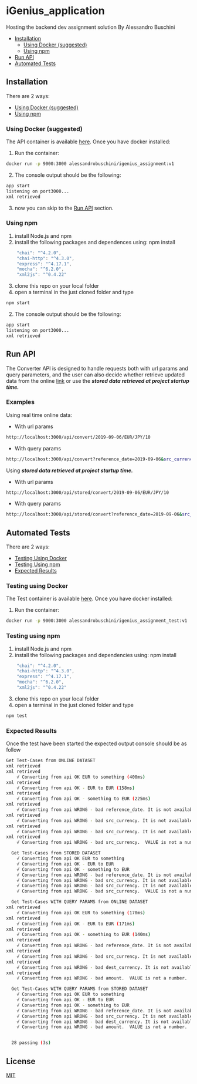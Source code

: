 # iGenius_application
Hosting the backend dev assignment solution By Alessandro Buschini

* [Installation](#Installation)
    * [Using Docker (suggested)](#Using-Docker-(suggested))
    * [Using npm](#Using-npm)
* [Run API](#Run-API)
* [Automated Tests](#Automated-Tests)


## Installation
There are 2 ways:
* [Using Docker (suggested)](#Using-Docker-(suggested))
* [Using npm](#Using-npm)

### Using Docker (suggested)
The API container is available [here](https://cloud.docker.com/u/alessandrobuschini/repository/docker/alessandrobuschini/igenius_assignment).
Once you have docker installed:
1. Run the container: 
```bash
docker run -p 9000:3000 alessandrobuschini/igenius_assignment:v1
```

2. The console output should be the following:
```bash
app start
listening on port3000...
xml retrieved
```

3. now you can skip to the [Run API](#Run-API) section.
    
### Using npm
1. install Node.js and npm
2. install the following packages and dependences using:  npm install
```javascript 
    "chai": "^4.2.0",
    "chai-http": "^4.3.0",
    "express": "^4.17.1",
    "mocha": "^6.2.0",
    "xml2js": "^0.4.22"
```
3. clone this repo on your local folder
4. open a terminal in the just cloned folder and type
```bash
npm start
```
2. The console output should be the following:
```bash
app start
listening on port3000...
xml retrieved
```



## Run API

The Converter API is designed to handle requests both with url params and query parameters, and the user can also decide whether retrieve updated data from the online [link](https://www.ecb.europa.eu/stats/eurofxref/eurofxref-hist-90d.xml) or use the <em><strong>stored data retrieved at project startup time.</strong></em>

### Examples 
Using real time online data:
* With url params
```bash
http://localhost:3000/api/convert/2019-09-06/EUR/JPY/10
```
* With query params
```bash
http://localhost:3000/api/convert?reference_date=2019-09-06&src_currency=EUR&dest_currency=JPY&amount=10
```
Using <em><strong>stored data retrieved at project startup time.</strong></em>
* With url params
```bash
http://localhost:3000/api/stored/convert/2019-09-06/EUR/JPY/10
```
* With query params
```bash
http://localhost:3000/api/stored/convert?reference_date=2019-09-06&src_currency=EUR&dest_currency=JPY&amount=10
```


## Automated Tests
There are 2 ways:
* [Testing Using Docker](#Testing-using-docker)
* [Testing Using npm](#Testing-using-npm)
* [Expected Results](#Expected-Results)

### Testing using Docker 
The Test container is available [here](https://cloud.docker.com/u/alessandrobuschini/repository/docker/alessandrobuschini/igenius_assignment_test).
Once you have docker installed:
1. Run the container: 
```bash
docker run -p 9000:3000 alessandrobuschini/igenius_assignment_test:v1
```

### Testing using npm 
1. install Node.js and npm
2. install the following packages and dependencies using:  npm install
```javascript 
    "chai": "^4.2.0",
    "chai-http": "^4.3.0",
    "express": "^4.17.1",
    "mocha": "^6.2.0",
    "xml2js": "^0.4.22"
```
3. clone this repo on your local folder
4. open a terminal in the just cloned folder and type
```bash
npm test
```

### Expected Results
Once the test have been started the expected output console should be as follow
```bash
Get Test-Cases from ONLINE DATASET
xml retrieved
xml retrieved
    √ Converting from api OK EUR to something (400ms)
xml retrieved
    √ Converting from api OK - EUR to EUR (158ms)
xml retrieved
    √ Converting from api OK - something to EUR (225ms)
xml retrieved
    √ Converting from api WRONG - bad reference_date. It is not available in the dataset.  (203ms)
xml retrieved
    √ Converting from api WRONG - bad src_currency. It is not available in the dataset.  (174ms)
xml retrieved
    √ Converting from api WRONG - bad src_currency. It is not available in the dataset.  (157ms)
xml retrieved
    √ Converting from api WRONG - bad src_currency.  VALUE is not a number.  (138ms)

  Get Test-Cases from STORED DATASET
    √ Converting from api OK EUR to something
    √ Converting from api OK - EUR to EUR
    √ Converting from api OK - something to EUR
    √ Converting from api WRONG - bad reference_date. It is not available in the dataset.
    √ Converting from api WRONG - bad src_currency. It is not available in the dataset.
    √ Converting from api WRONG - bad src_currency. It is not available in the dataset.
    √ Converting from api WRONG - bad src_currency.  VALUE is not a number.

  Get Test-Cases WITH QUERY PARAMS from ONLINE DATASET
xml retrieved
    √ Converting from api OK EUR to something (170ms)
xml retrieved
    √ Converting from api OK - EUR to EUR (171ms)
xml retrieved
    √ Converting from api OK - something to EUR (140ms)
xml retrieved
    √ Converting from api WRONG - bad reference_date. It is not available in the dataset.  (119ms)
xml retrieved
    √ Converting from api WRONG - bad src_currency. It is not available in the dataset.  (178ms)
xml retrieved
    √ Converting from api WRONG - bad dest_currency. It is not available in the dataset.  (129ms)
xml retrieved
    √ Converting from api WRONG - bad amount.  VALUE is not a number.  (141ms)

  Get Test-Cases WITH QUERY PARAMS from STORED DATASET
    √ Converting from api OK EUR to something
    √ Converting from api OK - EUR to EUR
    √ Converting from api OK - something to EUR
    √ Converting from api WRONG - bad reference_date. It is not available in the dataset.
    √ Converting from api WRONG - bad src_currency. It is not available in the dataset.
    √ Converting from api WRONG - bad dest_currency. It is not available in the dataset.
    √ Converting from api WRONG - bad amount.  VALUE is not a number.


  28 passing (3s)
```

## License
[MIT](https://choosealicense.com/licenses/mit/)
<a name="RunAPI"></a>
